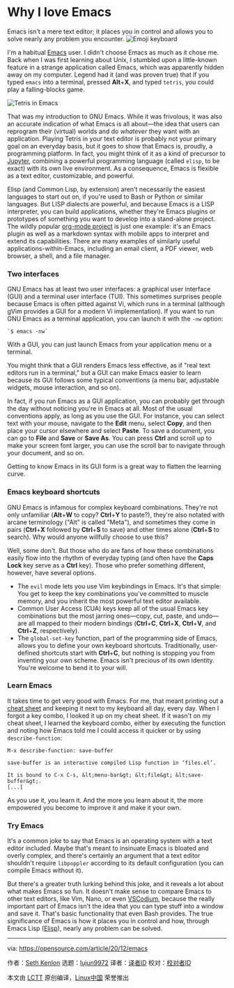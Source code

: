 [#]: collector: (lujun9972)
[#]: translator: (wxy)
[#]: reviewer: ( )
[#]: publisher: ( )
[#]: url: ( )
[#]: subject: (Why I love Emacs)
[#]: via: (https://opensource.com/article/20/12/emacs)
[#]: author: (Seth Kenlon https://opensource.com/users/seth)

Why I love Emacs
======
Emacs isn't a mere text editor; it places you in control and allows you
to solve nearly any problem you encounter.
![Emoji keyboard][1]

I'm a habitual [Emacs][2] user. I didn't choose Emacs as much as it chose me. Back when I was first learning about Unix, I stumbled upon a little-known feature in a strange application called Emacs, which was apparently hidden away on my computer. Legend had it (and was proven true) that if you typed `emacs` into a terminal, pressed **Alt**+**X**, and typed `tetris`, you could play a falling-blocks game.

![Tetris in Emacs][3]

That was my introduction to GNU Emacs. While it was frivolous, it was also an accurate indication of what Emacs is all about—the idea that users can reprogram their (virtual) worlds and do _whatever_ they want with an application. Playing Tetris in your text editor is probably not your primary goal on an everyday basis, but it goes to show that Emacs is, proudly, a programming platform. In fact, you might think of it as a kind of precursor to [Jupyter][4], combining a powerful programming language (called `elisp`, to be exact) with its own live environment. As a consequence, Emacs is flexible as a text editor, customizable, and powerful.

Elisp (and Common Lisp, by extension) aren't necessarily the easiest languages to start out on, if you're used to Bash or Python or similar languages. But LISP dialects are powerful, and because Emacs is a LISP interpreter, you can build applications, whether they're Emacs plugins or prototypes of something you want to develop into a stand-alone project. The wildly popular [org-mode project][5] is just one example: it's an Emacs plugin as well as a markdown syntax with mobile apps to interpret and extend its capabilities. There are many examples of similarly useful applications-within-Emacs, including an email client, a PDF viewer, web browser, a shell, and a file manager.

### Two interfaces

GNU Emacs has at least two user interfaces: a graphical user interface (GUI) and a terminal user interface (TUI). This sometimes surprises people because Emacs is often pitted against Vi, which runs in a terminal (although gVim provides a GUI for a modern Vi implementation). If you want to run GNU Emacs as a terminal application, you can launch it with the `-nw` option:


```
`$ emacs -nw`
```

With a GUI, you can just launch Emacs from your application menu or a terminal.

You might think that a GUI renders Emacs less effective, as if "real text editors run in a terminal," but a GUI can make Emacs easier to learn because its GUI follows some typical conventions (a menu bar, adjustable widgets, mouse interaction, and so on).

In fact, if you run Emacs as a GUI application, you can probably get through the day without noticing you're in Emacs at all. Most of the usual conventions apply, as long as you use the GUI. For instance, you can select text with your mouse, navigate to the **Edit** menu, select **Copy**, and then place your cursor elsewhere and select **Paste**. To save a document, you can go to **File** and **Save** or **Save As**. You can press **Ctrl** and scroll up to make your screen font larger, you can use the scroll bar to navigate through your document, and so on.

Getting to know Emacs in its GUI form is a great way to flatten the learning curve.

### Emacs keyboard shortcuts

GNU Emacs is infamous for complex keyboard combinations. They're not only unfamiliar (**Alt**+**W** to copy? **Ctrl**+**Y** to paste?), they're also notated with arcane terminology ("Alt" is called "Meta"), and sometimes they come in pairs (**Ctrl**+**X** followed by **Ctrl**+**S** to save) and other times alone (**Ctrl**+**S** to search). Why would anyone willfully choose to use this?

Well, some don't. But those who do are fans of how these combinations easily flow into the rhythm of everyday typing (and often have the **Caps Lock** key serve as a **Ctrl** key). Those who prefer something different, however, have several options.

  * The `evil` mode lets you use Vim keybindings in Emacs. It's that simple: You get to keep the key combinations you've committed to muscle memory, and you inherit the most powerful text editor available.
  * Common User Access (CUA) keys keep all of the usual Emacs key combinations but the most jarring ones—copy, cut, paste, and undo—are all mapped to their modern bindings (**Ctrl**+**C**, **Ctrl**+**X**, **Ctrl**+**V**, and **Ctrl**+**Z**, respectively).
  * The `global-set-key` function, part of the programming side of Emacs, allows you to define your own keyboard shortcuts. Traditionally, user-defined shortcuts start with **Ctrl**+**C**, but nothing is stopping you from inventing your own scheme. Emacs isn't precious of its own identity. You're welcome to bend it to your will.



### Learn Emacs

It takes time to get very good with Emacs. For me, that meant printing out a [cheat sheet][6] and keeping it next to my keyboard all day, every day. When I forgot a key combo, I looked it up on my cheat sheet. If it wasn't on my cheat sheet, I learned the keyboard combo, either by executing the function and noting how Emacs told me I could access it quicker or by using `describe-function`:


```
M-x describe-function: save-buffer

save-buffer is an interactive compiled Lisp function in ‘files.el’.

It is bound to C-x C-s, &lt;menu-bar&gt; &lt;file&gt; &lt;save-buffer&gt;.
[...]
```

As you use it, you learn it. And the more you learn about it, the more empowered you become to improve it and make it your own.

### Try Emacs

It's a common joke to say that Emacs is an operating system with a text editor included. Maybe that's meant to insinuate Emacs is bloated and overly complex, and there's certainly an argument that a text editor shouldn't require `libpoppler` according to its default configuration (you can compile Emacs without it).

But there's a greater truth lurking behind this joke, and it reveals a lot about what makes Emacs so fun. It doesn't make sense to compare Emacs to other text editors, like Vim, Nano, or even [VSCodium][7], because the really important part of Emacs isn't the idea that you can type stuff into a window and save it. That's basic functionality that even Bash provides. The true significance of Emacs is how it places you in control and how, through Emacs Lisp ([Elisp][8]), nearly any problem can be solved.

--------------------------------------------------------------------------------

via: https://opensource.com/article/20/12/emacs

作者：[Seth Kenlon][a]
选题：[lujun9972][b]
译者：[译者ID](https://github.com/译者ID)
校对：[校对者ID](https://github.com/校对者ID)

本文由 [LCTT](https://github.com/LCTT/TranslateProject) 原创编译，[Linux中国](https://linux.cn/) 荣誉推出

[a]: https://opensource.com/users/seth
[b]: https://github.com/lujun9972
[1]: https://opensource.com/sites/default/files/styles/image-full-size/public/lead-images/emoji-keyboard.jpg?itok=JplrSZ9c (Emoji keyboard)
[2]: https://en.wikipedia.org/wiki/Emacs
[3]: https://opensource.com/sites/default/files/tetris.png (Tetris in Emacs)
[4]: https://opensource.com/article/20/11/surprising-jupyter
[5]: https://opensource.com/article/19/1/productivity-tool-org-mode
[6]: https://opensource.com/downloads/emacs-cheat-sheet
[7]: https://opensource.com/article/20/6/open-source-alternatives-vs-code
[8]: https://www.gnu.org/software/emacs/manual/html_node/elisp/

